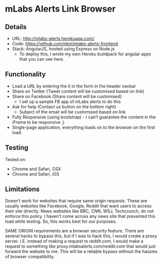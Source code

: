 # mLabs Alerts Link Browser

## Details

- URL: http://mlabs-alerts.herokuapp.com/
- Code: https://github.com/nknj/mlabs-alerts-frontend
- Stack: AngularJS, hosted using Express on Node.js
  + To deploy this, I wrote my own Heroku buildpack for angular apps that you can see here.

## Functionality

- Load a URL by entering the it in the form in the header navbar
- Share on Twitter (Tweet content will be customised based on link)
- Share on Facebook (Share content will be customised)
  + I set up a sample FB app of mLabs alerts to do this
- Ask for help (Contact us button on the bottom right)
  + Subject of the email will be customised based on link
- Fully Responsive (using bootstrap) - I can’t guarantee the content in the iFrame to be responsive ;)
- Single-page application, everything loads on to the browser on the first load.

## Testing

Tested on:
- Chrome and Safari, OSX
- Chrome and Safari, iOS

## Limitations

Doesn’t work for websites that require same origin requests. These are usually websites like Facebook, Google, Reddit that want users to access their site directly. News websites like BBC, CNN, WSJ, Techcrunch, do not enforce this policy. I haven't come across any news site that prevented this load while testing. So, this works best for our purposes.

SAME ORIGIN requirements are a browser security feature. There are several hacks to bypass this, but if I was to hack this, I would create a proxy server. I.E. instead of making a request to reddit.com, I would make a request to something like proxy.mlabsalerts.com/reddit.com that would just forward the website to me. This will be a reliable bypass without the hassles of browser compatibility.
